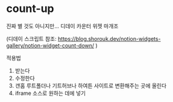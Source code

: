 # count-up

진짜 별 것도 아니지만... 디데이 카운터 위젯 마개조

(디데이 스크립트 참조: https://blog.shorouk.dev/notion-widgets-gallery/notion-widget-count-down/ )

적용법

1. 받는다
2. 수정한다
3. 갠홈 루트폴더나 기트허브나 하여튼 사이트로 변환해주는 곳에 올린다
4. iframe 소스로 원하는 데에 넣기
